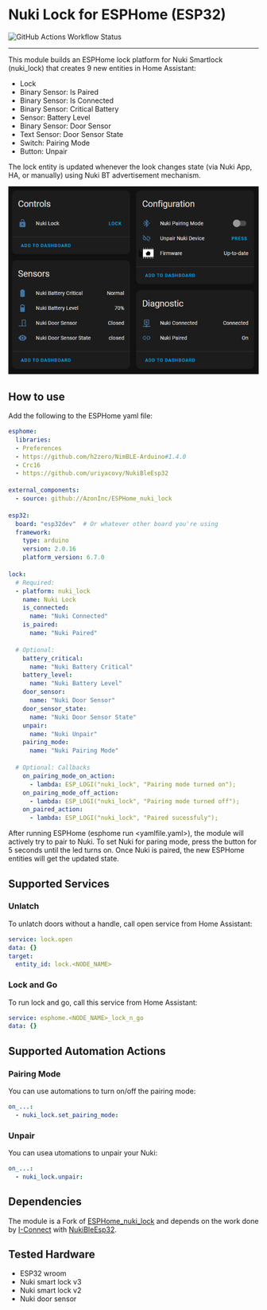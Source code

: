 # Nuki Lock for ESPHome (ESP32)
![GitHub Actions Workflow Status](https://img.shields.io/github/actions/workflow/status/AzonInc/ESPHome_nuki_lock/build.yaml?branch=main&style=for-the-badge&logo=buddy&logoColor=ffffff&label=Build)
<hr>

This module builds an ESPHome lock platform for Nuki Smartlock (nuki_lock) that creates 9 new entities in Home Assistant:
- Lock
- Binary Sensor: Is Paired
- Binary Sensor: Is Connected
- Binary Sensor: Critical Battery
- Sensor: Battery Level
- Binary Sensor: Door Sensor
- Text Sensor: Door Sensor State
- Switch: Pairing Mode
- Button: Unpair

The lock entity is updated whenever the look changes state (via Nuki App, HA, or manually) using Nuki BT advertisement mechanism.

![dashboard](./docs/nuki_dashboard.png)

## How to use
Add the following to the ESPHome yaml file:

```yaml
esphome:
  libraries:
  - Preferences
  - https://github.com/h2zero/NimBLE-Arduino#1.4.0
  - Crc16
  - https://github.com/uriyacovy/NukiBleEsp32

external_components:
  - source: github://AzonInc/ESPHome_nuki_lock

esp32:
  board: "esp32dev"  # Or whatever other board you're using
  framework:
    type: arduino
    version: 2.0.16
    platform_version: 6.7.0

lock:
  # Required:
  - platform: nuki_lock
    name: Nuki Lock
    is_connected:
      name: "Nuki Connected"
    is_paired:
      name: "Nuki Paired"

  # Optional:
    battery_critical:
      name: "Nuki Battery Critical"
    battery_level:
      name: "Nuki Battery Level"
    door_sensor:
      name: "Nuki Door Sensor"
    door_sensor_state:
      name: "Nuki Door Sensor State"
    unpair:
      name: "Nuki Unpair"
    pairing_mode:
      name: "Nuki Pairing Mode"

  # Optional: Callbacks
    on_pairing_mode_on_action:
      - lambda: ESP_LOGI("nuki_lock", "Pairing mode turned on");
    on_pairing_mode_off_action:
      - lambda: ESP_LOGI("nuki_lock", "Pairing mode turned off");
    on_paired_action:
      - lambda: ESP_LOGI("nuki_lock", "Paired sucessfuly");
```

After running ESPHome (esphome run <yamlfile.yaml>), the module will actively try to pair to Nuki.
To set Nuki for paring mode, press the button for 5 seconds until the led turns on.
Once Nuki is paired, the new ESPHome entities will get the updated state.

## Supported Services ##
### Unlatch ###
To unlatch doors without a handle, call open service from Home Assistant:
```yaml
service: lock.open
data: {}
target:
  entity_id: lock.<NODE_NAME>
```

### Lock and Go
To run lock and go, call this service from Home Assistant:
```yaml
service: esphome.<NODE_NAME>_lock_n_go
data: {}
```

## Supported Automation Actions ##
### Pairing Mode ###
You can use automations to turn on/off the pairing mode:
```yaml
on_...:
  - nuki_lock.set_pairing_mode:
```

### Unpair
You can usea utomations to unpair your Nuki:
```yaml
on_...:
  - nuki_lock.unpair:
```

## Dependencies
The module is a Fork of [ESPHome_nuki_lock](https://github.com/uriyacovy/ESPHome_nuki_lock) and depends on the work done by [I-Connect](https://github.com/I-Connect) with [NukiBleEsp32](https://github.com/I-Connect/NukiBleEsp32).


## Tested Hardware
- ESP32 wroom
- Nuki smart lock v3
- Nuki smart lock v2
- Nuki door sensor

